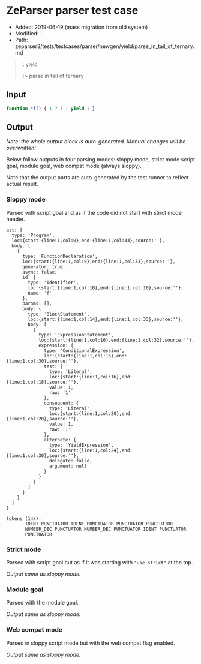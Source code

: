 # ZeParser parser test case

- Added: 2019-06-19 (mass migration from old system)
- Modified: -
- Path: zeparser3/tests/testcases/parser/newgen/yield/parse_in_tail_of_ternary.md

> :: yield
>
> ::> parse in tail of ternary

## Input

`````js
function *f() { 1 ? 1 : yield ; }
`````

## Output

_Note: the whole output block is auto-generated. Manual changes will be overwritten!_

Below follow outputs in four parsing modes: sloppy mode, strict mode script goal, module goal, web compat mode (always sloppy).

Note that the output parts are auto-generated by the test runner to reflect actual result.

### Sloppy mode

Parsed with script goal and as if the code did not start with strict mode header.

`````
ast: {
  type: 'Program',
  loc:{start:{line:1,col:0},end:{line:1,col:33},source:''},
  body: [
    {
      type: 'FunctionDeclaration',
      loc:{start:{line:1,col:0},end:{line:1,col:33},source:''},
      generator: true,
      async: false,
      id: {
        type: 'Identifier',
        loc:{start:{line:1,col:10},end:{line:1,col:10},source:''},
        name: 'f'
      },
      params: [],
      body: {
        type: 'BlockStatement',
        loc:{start:{line:1,col:14},end:{line:1,col:33},source:''},
        body: [
          {
            type: 'ExpressionStatement',
            loc:{start:{line:1,col:16},end:{line:1,col:32},source:''},
            expression: {
              type: 'ConditionalExpression',
              loc:{start:{line:1,col:16},end:{line:1,col:30},source:''},
              test: {
                type: 'Literal',
                loc:{start:{line:1,col:16},end:{line:1,col:18},source:''},
                value: 1,
                raw: '1'
              },
              consequent: {
                type: 'Literal',
                loc:{start:{line:1,col:20},end:{line:1,col:20},source:''},
                value: 1,
                raw: '1'
              },
              alternate: {
                type: 'YieldExpression',
                loc:{start:{line:1,col:24},end:{line:1,col:30},source:''},
                delegate: false,
                argument: null
              }
            }
          }
        ]
      }
    }
  ]
}

tokens (14x):
       IDENT PUNCTUATOR IDENT PUNCTUATOR PUNCTUATOR PUNCTUATOR
       NUMBER_DEC PUNCTUATOR NUMBER_DEC PUNCTUATOR IDENT PUNCTUATOR
       PUNCTUATOR
`````

### Strict mode

Parsed with script goal but as if it was starting with `"use strict"` at the top.

_Output same as sloppy mode._

### Module goal

Parsed with the module goal.

_Output same as sloppy mode._

### Web compat mode

Parsed in sloppy script mode but with the web compat flag enabled.

_Output same as sloppy mode._
